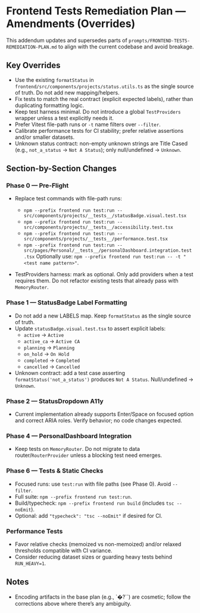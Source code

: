 # Frontend Tests Remediation Plan — Amendments (Overrides)

This addendum updates and supersedes parts of `prompts/FRONTEND-TESTS-REMEDIATION-PLAN.md` to align with the current codebase and avoid breakage.

## Key Overrides
- Use the existing `formatStatus` in `frontend/src/components/projects/status.utils.ts` as the single source of truth. Do not add new mapping/helpers.
- Fix tests to match the real contract (explicit expected labels), rather than duplicating formatting logic.
- Keep test harness minimal. Do not introduce a global `TestProviders` wrapper unless a test explicitly needs it.
- Prefer Vitest file-path runs or `-t` name filters over `--filter`.
- Calibrate performance tests for CI stability; prefer relative assertions and/or smaller datasets.
- Unknown status contract: non-empty unknown strings are Title Cased (e.g., `not_a_status` → `Not A Status`); only null/undefined → `Unknown`.

## Section-by-Section Changes

### Phase 0 — Pre-Flight
- Replace test commands with file-path runs:
  - `npm --prefix frontend run test:run -- src/components/projects/__tests__/statusBadge.visual.test.tsx`
  - `npm --prefix frontend run test:run -- src/components/projects/__tests__/accessibility.test.tsx`
  - `npm --prefix frontend run test:run -- src/components/projects/__tests__/performance.test.tsx`
  - `npm --prefix frontend run test:run -- src/pages/Personal/__tests__/personalDashboard.integration.test.tsx`
  Optionally use: `npm --prefix frontend run test:run -- -t "<test name pattern>"`.

- TestProviders harness: mark as optional. Only add providers when a test requires them. Do not refactor existing tests that already pass with `MemoryRouter`.

### Phase 1 — StatusBadge Label Formatting
- Do not add a new LABELS map. Keep `formatStatus` as the single source of truth.
- Update `statusBadge.visual.test.tsx` to assert explicit labels:
  - `active` → `Active`
  - `active_ca` → `Active CA`
  - `planning` → `Planning`
  - `on_hold` → `On Hold`
  - `completed` → `Completed`
  - `cancelled` → `Cancelled`
- Unknown contract: add a test case asserting `formatStatus('not_a_status')` produces `Not A Status`. Null/undefined → `Unknown`.

### Phase 2 — StatusDropdown A11y
- Current implementation already supports Enter/Space on focused option and correct ARIA roles. Verify behavior; no code changes expected.

### Phase 4 — PersonalDashboard Integration
- Keep tests on `MemoryRouter`. Do not migrate to data router/`RouterProvider` unless a blocking test need emerges.

### Phase 6 — Tests & Static Checks
- Focused runs: use `test:run` with file paths (see Phase 0). Avoid `--filter`.
- Full suite: `npm --prefix frontend run test:run`.
- Build/typecheck: `npm --prefix frontend run build` (includes `tsc --noEmit`).
- Optional: add `"typecheck": "tsc --noEmit"` if desired for CI.

### Performance Tests
- Favor relative checks (memoized vs non-memoized) and/or relaxed thresholds compatible with CI variance.
- Consider reducing dataset sizes or guarding heavy tests behind `RUN_HEAVY=1`.

## Notes
- Encoding artifacts in the base plan (e.g., `�?``) are cosmetic; follow the corrections above where there’s any ambiguity.

